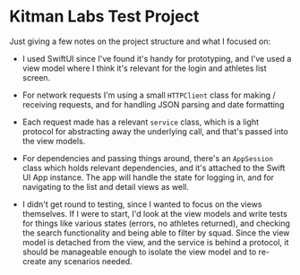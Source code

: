 # Kitman Labs Test Project

Just giving a few notes on the project structure and what I focused on:

- I used SwiftUI since I've found it's handy for prototyping, and I've used a view model where I think it's relevant for the login and athletes list screen.

- For network requests I'm using a small `HTTPClient` class for making / receiving requests, and for handling JSON parsing and date formatting

- Each request made has a relevant `service` class, which is a light protocol for abstracting away the underlying call, and that's passed into the view models.

- For dependencies and passing things around, there's an `AppSession` class which holds relevant dependencies, and it's attached to the Swift UI App instance. The app will handle the state for logging in, and for navigating to the list and detail views as well.

- I didn't get round to testing, since I wanted to focus on the views themselves. If I were to start, I'd look at the view models and write tests for things like various states (errors, no athletes returned), and checking the search functionality and being able to filter by squad. Since the view model is detached from the view, and the service is behind a protocol, it should be manageable enough to isolate the view model and to re-create any scenarios needed.
